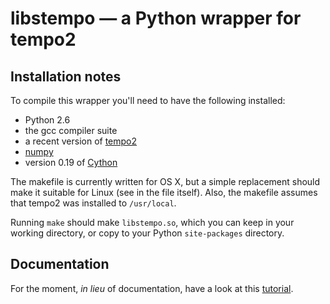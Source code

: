 # libstempo — a Python wrapper for tempo2 #

## Installation notes ##

To compile this wrapper you'll need to have the following installed:

* Python 2.6
* the gcc compiler suite
* a recent version of [tempo2](http://www.atnf.csiro.au/research/pulsar/tempo2/)
* [numpy](http://www.numpy.org/)
* version 0.19 of [Cython](http://www.cython.org/)

The makefile is currently written for OS X, but a simple replacement should make it suitable for Linux (see in the file itself). Also, the makefile assumes that tempo2 was installed to `/usr/local`.

Running `make` should make `libstempo.so`, which you can keep in your working directory, or copy to your Python `site-packages` directory.

## Documentation ##

For the moment, _in lieu_ of documentation, have a look at this [tutorial](http://nbviewer.ipython.org/urls/raw.github.com/vallis/mc3pta/master/stempo/libstempo-demo.ipynb).